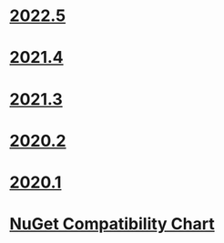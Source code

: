 # [2022.5](2022.5.md)
# [2021.4](2021.4.md)
# [2021.3](2021.3.md)
# [2020.2](2020.2.md)
# [2020.1](2020.1.md)
# [NuGet Compatibility Chart](nuget-compatibility-chart.md)
